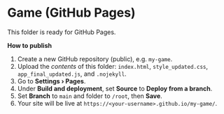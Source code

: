 # Game (GitHub Pages)

This folder is ready for GitHub Pages.

**How to publish**

1. Create a new GitHub repository (public), e.g. `my-game`.
2. Upload the *contents* of this folder: `index.html`, `style_updated.css`, `app_final_updated.js`, and `.nojekyll`.
3. Go to **Settings › Pages**.
4. Under **Build and deployment**, set **Source** to **Deploy from a branch**.
5. Set **Branch** to `main` and folder to `/root`, then **Save**.
6. Your site will be live at `https://<your-username>.github.io/my-game/`.
